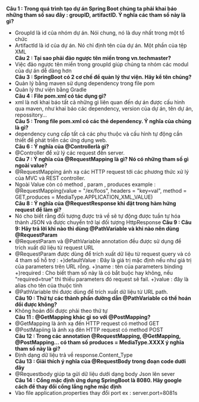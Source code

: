 <b>Câu 1 : Trong quá trình tạo dự án Spring Boot chúng ta phải khai báo những tham số sau đây : groupID, artifactID. Ý nghĩa các tham số này là gì?</b> <br> 
 - GroupId là id của nhóm dự án. Nói chung, nó là duy nhất trong một tổ chức<br>
 - ArtifactId là id của dự án. Nó chỉ định tên của dự án. Một phần của tệp XML<br>
<b>Câu 2 : Tại sao phải đảo ngược tên miền trong <groupId>vn.techmaster</groupId>?</b> <br>
- Việc đảo ngược tên miền trong groupId giúp chúng ta nhóm các modul của dự án dễ dàng hơn<br>
<b>Câu 3 : SpringBoot có 2 cơ chế để quản lý thư viện. Hãy kể tên chúng?</b><br>
- Quản lý bằng maven sử dụng dependency trong file pom
- Quản lý thư viện bằng Gradle<br>
<b> Câu 4 : File pom.xml có tác dụng gì?</b><br>
- xml là nơi khai báo tất cả những gì liên quan đến dự án được cấu hình qua maven, như khai báo các dependency, version của dự án, tên dự án, repossitory… <br>
<b> Câu 5 : Trong file pom.xml có các thẻ dependency. Ý nghĩa của chúng là gì?</b> <br>
- dependency cung cấp tất cả các phụ thuộc và cấu hình tự động cần thiết để phát triển các ứng dụng web.<br>
<b> Câu 6 : Ý nghĩa của @Controllerlà gì?</b><br>
- @Controller để xử lý các request đến server.<br>
<b> Câu 7 : Ý nghĩa của @RequestMapping là gì? Nó có những tham số gì ngoài value?</b><br>
- @RequestMapping ánh xạ các HTTP request tới các phương thức xử lý của MVC và REST controller.
- Ngoài Value còn có method , param , produces example : @RequestMapping(value = "/ex/foos", headers = "key=val", method = GET,produces = MediaType.APPLICATION_XML_VALUE)<br>
<b> Câu 8 : Ý nghĩa của @RequestResponse khi đặt trong hàm hứng request để làm gì?</b><br>
- Nó cho biết rằng đối tượng được trả về sẽ tự động được tuần tự hóa thành JSON và được chuyển trở lại đối tượng HttpResponse
<b> Câu 9 : Câu 9: Hãy trả lời khi nào thì dùng @PathVariable và khi nào nên dùng @RequestParam </b> <br>
- @RequestParam và @PathVariable annotation đều được sử dụng để trích xuất dữ liệu từ request URL
- @RequestParam được dùng để trích xuất dữ liệu từ request query và có 4 tham số hỗ trợ : +)defaultValue : Đây là giá trị mặc định nếu như giá trị của parameters trên URL rỗng. +)name : tên của parameters binding +)required : Cho biết tham số này là có bắt buộc hay không, nếu "required=true" thì thiếu parameters đó request sẽ fail. +)value : đây là alias cho tên của thuộc tính
- @PathVariable thì được dùng để trích xuất dữ liệu từ URL path.<br>
<b> Câu 10 : Thứ tự các thành phần đường dẫn @PathVariable có thể hoán đổi được không?</b><br>
- Không hoán đổi được phải theo thứ tự <br>
<b> Câu 11 : @GetMapping khác gì so với @PostMapping?</b><br> 
- @GetMapping là ánh xạ đến HTTP request có method GET
- @PostMapiing là ánh xạ đên HTTP request có method POST<br>
<b> Câu 12 : Trong các annotation @RequestMapping, @GetMapping, @PostMapping… có tham số produces = MediaType.XXXX ý nghĩa tham số này là gì?</b><br>
- Định dạng dữ liệu trả về response.Content_Type<br>
<b> Câu 13 : Giải thích ý nghĩa của @RequestBody trong đoạn code dưới đây</b><br>
- @Requestbody giúp ta gửi dữ liệu dưới dạng body Json lên sever<br>
<b> Câu 14 : Cổng mặc định ứng dụng SpringBoot là 8080. Hãy google cách để thay đổi cổng lắng nghe mặc định </b><br>
- Vào file application.properties thay đổi port ex : server.port=8081s